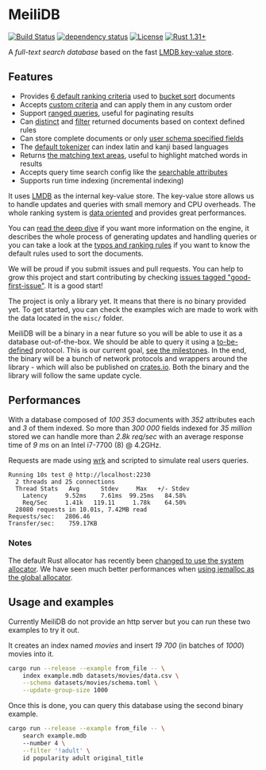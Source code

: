 # MeiliDB

[![Build Status](https://dev.azure.com/thomas0884/thomas/_apis/build/status/meilisearch.MeiliDB?branchName=master)](https://dev.azure.com/thomas0884/thomas/_build/latest?definitionId=1&branchName=master)
[![dependency status](https://deps.rs/repo/github/Kerollmops/MeiliDB/status.svg)](https://deps.rs/repo/github/Kerollmops/MeiliDB)
[![License](https://img.shields.io/github/license/Kerollmops/MeiliDB.svg)](https://github.com/Kerollmops/MeiliDB)
[![Rust 1.31+](https://img.shields.io/badge/rust-1.31+-lightgray.svg)](
https://www.rust-lang.org)

A _full-text search database_ based on the fast [LMDB key-value store](https://en.wikipedia.org/wiki/Lightning_Memory-Mapped_Database).

## Features

- Provides [6 default ranking criteria](https://github.com/Kerollmops/new-meilidb/blob/dea7e28a45dde897f97742bdd33fcf75d5673502/meilidb-core/src/criterion/mod.rs#L14-L19) used to [bucket sort](https://en.wikipedia.org/wiki/Bucket_sort) documents
- Accepts [custom criteria](https://github.com/Kerollmops/new-meilidb/blob/dea7e28a45dde897f97742bdd33fcf75d5673502/meilidb-core/src/criterion/mod.rs#L24-L33) and can apply them in any custom order
- Support [ranged queries](https://github.com/Kerollmops/new-meilidb/blob/dea7e28a45dde897f97742bdd33fcf75d5673502/meilidb-core/src/query_builder.rs#L255-L260), useful for paginating results
- Can [distinct](https://github.com/Kerollmops/new-meilidb/blob/dea7e28a45dde897f97742bdd33fcf75d5673502/meilidb-core/src/query_builder.rs#L241-L246) and [filter](https://github.com/Kerollmops/new-meilidb/blob/dea7e28a45dde897f97742bdd33fcf75d5673502/meilidb-core/src/query_builder.rs#L223-L235) returned documents based on context defined rules
- Can store complete documents or only [user schema specified fields](https://github.com/Kerollmops/new-meilidb/blob/dea7e28a45dde897f97742bdd33fcf75d5673502/meilidb-schema/src/lib.rs#L265-L279)
- The [default tokenizer](https://github.com/Kerollmops/new-meilidb/blob/dea7e28a45dde897f97742bdd33fcf75d5673502/meilidb-tokenizer/src/lib.rs) can index latin and kanji based languages
- Returns [the matching text areas](https://github.com/Kerollmops/new-meilidb/blob/dea7e28a45dde897f97742bdd33fcf75d5673502/meilidb-core/src/lib.rs#L66-L88), useful to highlight matched words in results
- Accepts query time search config like the [searchable attributes](https://github.com/Kerollmops/new-meilidb/blob/dea7e28a45dde897f97742bdd33fcf75d5673502/meilidb-core/src/query_builder.rs#L248-L252)
- Supports run time indexing (incremental indexing)



It uses [LMDB](https://en.wikipedia.org/wiki/Lightning_Memory-Mapped_Database) as the internal key-value store. The key-value store allows us to handle updates and queries with small memory and CPU overheads. The whole ranking system is [data oriented](https://github.com/meilisearch/MeiliDB/issues/82) and provides great performances.

You can [read the deep dive](deep-dive.md) if you want more information on the engine, it describes the whole process of generating updates and handling queries or you can take a look at the [typos and ranking rules](typos-ranking-rules.md) if you want to know the default rules used to sort the documents.

We will be proud if you submit issues and pull requests. You can help to grow this project and start contributing by checking [issues tagged "good-first-issue"](https://github.com/meilisearch/MeiliDB/issues?q=is%3Aissue+is%3Aopen+label%3A%22good+first+issue%22). It is a good start!

The project is only a library yet. It means that there is no binary provided yet. To get started, you can check the examples wich are made to work with the data located in the `misc/` folder.

MeiliDB will be a binary in a near future so you will be able to use it as a database out-of-the-box. We should be able to query it using a [to-be-defined](https://github.com/meilisearch/MeiliDB/issues/38) protocol. This is our current goal, [see the milestones](https://github.com/meilisearch/MeiliDB/milestones). In the end, the binary will be a bunch of network protocols and wrappers around the library - which will also be published on [crates.io](https://crates.io). Both the binary and the library will follow the same update cycle.



## Performances

With a database composed of _100 353_ documents with _352_ attributes each and _3_ of them indexed.
So more than _300 000_ fields indexed for _35 million_ stored we can handle more than _2.8k req/sec_ with an average response time of _9 ms_ on an Intel i7-7700 (8) @ 4.2GHz.

Requests are made using [wrk](https://github.com/wg/wrk) and scripted to simulate real users queries.

```
Running 10s test @ http://localhost:2230
  2 threads and 25 connections
  Thread Stats   Avg      Stdev     Max   +/- Stdev
    Latency     9.52ms    7.61ms  99.25ms   84.58%
    Req/Sec     1.41k   119.11     1.78k    64.50%
  28080 requests in 10.01s, 7.42MB read
Requests/sec:   2806.46
Transfer/sec:    759.17KB
```

### Notes

The default Rust allocator has recently been [changed to use the system allocator](https://github.com/rust-lang/rust/pull/51241/).
We have seen much better performances when [using jemalloc as the global allocator](https://github.com/alexcrichton/jemallocator#documentation).

## Usage and examples

Currently MeiliDB do not provide an http server but you can run these two examples to try it out.

It creates an index named _movies_ and insert _19 700_ (in batches of _1000_) movies into it.

```bash
cargo run --release --example from_file -- \
    index example.mdb datasets/movies/data.csv \
    --schema datasets/movies/schema.toml \
    --update-group-size 1000
```

Once this is done, you can query this database using the second binary example.

```bash
cargo run --release --example from_file -- \
    search example.mdb
    --number 4 \
    --filter '!adult' \
    id popularity adult original_title
```
